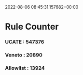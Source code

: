 2022-08-06 08:45:31.157682+00:00
# Rule Counter 
 ### UCATE : 547376

 ### Veneto : 20890

 ### Allowlist : 13924